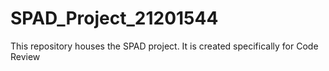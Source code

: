 # SPAD_Project_21201544
This repository houses the SPAD project. It is created specifically for Code Review
